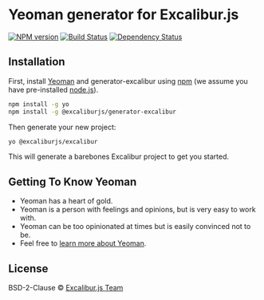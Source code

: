 # Yeoman generator for Excalibur.js

[![NPM version][npm-image]][npm-url] [![Build Status][travis-image]][travis-url] [![Dependency Status][daviddm-image]][daviddm-url]

## Installation

First, install [Yeoman](http://yeoman.io) and generator-excalibur using [npm](https://www.npmjs.com/) (we assume you have pre-installed [node.js](https://nodejs.org/)).

```bash
npm install -g yo
npm install -g @excaliburjs/generator-excalibur
```

Then generate your new project:

```bash
yo @excaliburjs/excalibur
```

This will generate a barebones Excalibur project to get you started.

## Getting To Know Yeoman

 * Yeoman has a heart of gold.
 * Yeoman is a person with feelings and opinions, but is very easy to work with.
 * Yeoman can be too opinionated at times but is easily convinced not to be.
 * Feel free to [learn more about Yeoman](http://yeoman.io/).

## License

BSD-2-Clause © [Excalibur.js Team](http://excaliburjs.com)


[npm-image]: https://badge.fury.io/js/%40excaliburjs%2Fgenerator-excalibur.svg
[npm-url]: https://npmjs.org/package/generator-excalibur
[travis-image]: https://travis-ci.org/excaliburjs/generator-excalibur.svg?branch=master
[travis-url]: https://travis-ci.org/excaliburjs/generator-excalibur
[daviddm-image]: https://david-dm.org/excaliburjs/generator-excalibur.svg?theme=shields.io
[daviddm-url]: https://david-dm.org/excaliburjs/generator-excalibur
